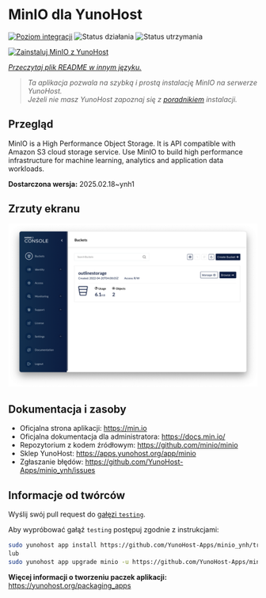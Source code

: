 <!--
To README zostało automatycznie wygenerowane przez <https://github.com/YunoHost/apps/tree/master/tools/readme_generator>
Nie powinno być ono edytowane ręcznie.
-->

# MinIO dla YunoHost

[![Poziom integracji](https://apps.yunohost.org/badge/integration/minio)](https://ci-apps.yunohost.org/ci/apps/minio/)
![Status działania](https://apps.yunohost.org/badge/state/minio)
![Status utrzymania](https://apps.yunohost.org/badge/maintained/minio)

[![Zainstaluj MinIO z YunoHost](https://install-app.yunohost.org/install-with-yunohost.svg)](https://install-app.yunohost.org/?app=minio)

*[Przeczytaj plik README w innym języku.](./ALL_README.md)*

> *Ta aplikacja pozwala na szybką i prostą instalację MinIO na serwerze YunoHost.*  
> *Jeżeli nie masz YunoHost zapoznaj się z [poradnikiem](https://yunohost.org/install) instalacji.*

## Przegląd

MinIO is a High Performance Object Storage. It is API compatible with Amazon S3 cloud storage service. Use MinIO to build high performance infrastructure for machine learning, analytics and application data workloads.


**Dostarczona wersja:** 2025.02.18~ynh1

## Zrzuty ekranu

![Zrzut ekranu z MinIO](./doc/screenshots/screenshot.png)

## Dokumentacja i zasoby

- Oficjalna strona aplikacji: <https://min.io>
- Oficjalna dokumentacja dla administratora: <https://docs.min.io/>
- Repozytorium z kodem źródłowym: <https://github.com/minio/minio>
- Sklep YunoHost: <https://apps.yunohost.org/app/minio>
- Zgłaszanie błędów: <https://github.com/YunoHost-Apps/minio_ynh/issues>

## Informacje od twórców

Wyślij swój pull request do [gałęzi `testing`](https://github.com/YunoHost-Apps/minio_ynh/tree/testing).

Aby wypróbować gałąź `testing` postępuj zgodnie z instrukcjami:

```bash
sudo yunohost app install https://github.com/YunoHost-Apps/minio_ynh/tree/testing --debug
lub
sudo yunohost app upgrade minio -u https://github.com/YunoHost-Apps/minio_ynh/tree/testing --debug
```

**Więcej informacji o tworzeniu paczek aplikacji:** <https://yunohost.org/packaging_apps>
